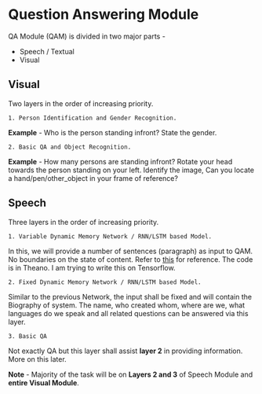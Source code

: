 Question Answering Module
===================

QA Module (QAM) is divided in two major parts -
- Speech / Textual
- Visual

Visual
-------------
Two layers in the order of increasing priority.
```
1. Person Identification and Gender Recognition.
```
**Example** - Who is the person standing infront? State the gender.
```
2. Basic QA and Object Recognition.
```
**Example** - How many persons are standing infront? Rotate your head towards the person standing on your left. Identify the image, Can you locate a hand/pen/other_object in your frame of reference?

Speech
-----------
Three layers in the order of increasing priority.
```
1. Variable Dynamic Memory Network / RNN/LSTM based Model.
```
In this, we will provide a number of sentences (paragraph) as input to QAM. No boundaries on the state of content.
Refer to [this](http://ethancaballero.pythonanywhere.com/) for reference. The code is in Theano. I am trying to write this on Tensorflow.
```
2. Fixed Dynamic Memory Network / RNN/LSTM based Model.
```
Similar to the previous Network, the input shall be fixed and will contain the Biography of system. The name, who created whom, where are we, what languages do we speak and all related questions can be answered via this layer.

```
3. Basic QA
```
Not exactly QA but this layer shall assist **layer 2** in providing information. More on this later.

**Note** - Majority of the task will be on **Layers 2 and 3** of Speech Module and **entire Visual Module**. 

